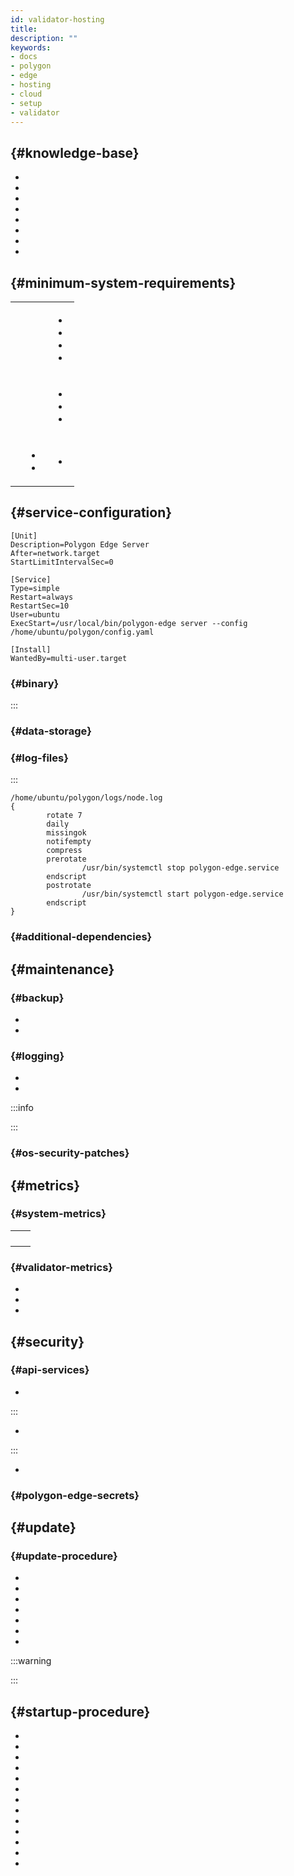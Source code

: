 ```yaml
---
id: validator-hosting
title:
description: ""
keywords:
- docs
- polygon
- edge
- hosting
- cloud
- setup
- validator
---
```




##  {#knowledge-base}



-
-
-
-
-
-
-
-

##  {#minimum-system-requirements}

|  |  |  |
|------|------------------------------------------------------------------------------------------------|------------------------------------------------------------------------------------------------------------------------------|
|  |  | <ul><li></li><li></li><li></li><li></li></ul> |
|  |  | <ul><li></li><li></li><li></li></ul> |
|  | <ul><li></li><li></li></ul> | <ul><li></li></ul> |


##  {#service-configuration}




```
[Unit]
Description=Polygon Edge Server
After=network.target
StartLimitIntervalSec=0

[Service]
Type=simple
Restart=always
RestartSec=10
User=ubuntu
ExecStart=/usr/local/bin/polygon-edge server --config /home/ubuntu/polygon/config.yaml

[Install]
WantedBy=multi-user.target
```

###  {#binary}



:::



###  {#data-storage}




###  {#log-files}



:::


```
/home/ubuntu/polygon/logs/node.log
{
        rotate 7
        daily
        missingok
        notifempty
        compress
        prerotate
                /usr/bin/systemctl stop polygon-edge.service
        endscript
        postrotate
                /usr/bin/systemctl start polygon-edge.service
        endscript
}
```




###  {#additional-dependencies}



##  {#maintenance}



###  {#backup}





*


*





###  {#logging}


-
-



:::info

:::
###  {#os-security-patches}



##  {#metrics}

###  {#system-metrics}





|  |  |
|-----------------------|-------------------------------|
|  |  |
|  |  |
|  |  |
|  |  |

###  {#validator-metrics}







-
-
-

##  {#security}



###  {#api-services}

-

:::


-

:::


-

###  {#polygon-edge-secrets}



##  {#update}



###  {#update-procedure}

-
-
-
-
-
-
-

:::warning





:::

##  {#startup-procedure}



-
-
-
-
-
-
-
-
-
-
-
-
-
